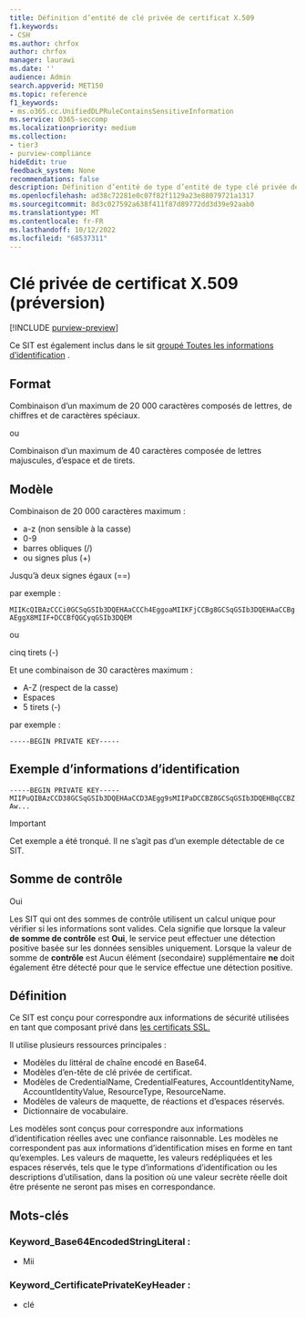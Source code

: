 ```yaml
---
title: Définition d’entité de clé privée de certificat X.509
f1.keywords:
- CSH
ms.author: chrfox
author: chrfox
manager: laurawi
ms.date: ''
audience: Admin
search.appverid: MET150
ms.topic: reference
f1_keywords:
- ms.o365.cc.UnifiedDLPRuleContainsSensitiveInformation
ms.service: O365-seccomp
ms.localizationpriority: medium
ms.collection:
- tier3
- purview-compliance
hideEdit: true
feedback_system: None
recommendations: false
description: Définition d’entité de type d’entité de type clé privée de certificat X.509.
ms.openlocfilehash: ad38c72281e0c07f82f1129a23e88079721a1317
ms.sourcegitcommit: 8d3c027592a638f411f87d89772dd3d39e92aab0
ms.translationtype: MT
ms.contentlocale: fr-FR
ms.lasthandoff: 10/12/2022
ms.locfileid: "68537311"
---
```

# <a name="x509-certificate-private-key-preview"></a>Clé privée de certificat X.509 (préversion)

[!INCLUDE [purview-preview](../includes/purview-preview.md)]

Ce SIT est également inclus dans le sit [groupé Toutes les informations d’identification](sit-defn-all-creds.md) .

 ## <a name="format"></a>Format

Combinaison d’un maximum de 20 000 caractères composés de lettres, de chiffres et de caractères spéciaux.

ou

Combinaison d’un maximum de 40 caractères composée de lettres majuscules, d’espace et de tirets.

## <a name="pattern"></a>Modèle

Combinaison de 20 000 caractères maximum :
 
- a-z (non sensible à la casse)
- 0-9
- barres obliques (/)
- ou signes plus (+)

Jusqu’à deux signes égaux (==)

par exemple :

`MIIKcQIBAzCCCi0GCSqGSIb3DQEHAaCCCh4EggoaMIIKFjCCBg8GCSqGSIb3DQEHAaCCBgAEggX8MIIF+DCCBfQGCyqGSIb3DQEM`

ou

cinq tirets (-)

Et une combinaison de 30 caractères maximum :

- A-Z (respect de la casse) 
- Espaces
- 5 tirets (-)

par exemple :

`-----BEGIN PRIVATE KEY-----`


## <a name="credential-example"></a>Exemple d’informations d’identification 

`-----BEGIN PRIVATE KEY----- MIIPuQIBAzCCD38GCSqGSIb3DQEHAaCCD3AEgg9sMIIPaDCCBZ8GCSqGSIb3DQEHBqCCBZAw...`

> [!IMPORTANT]
> Cet exemple a été tronqué. Il ne s’agit pas d’un exemple détectable de ce SIT.

## <a name="checksum"></a>Somme de contrôle

Oui

Les SIT qui ont des sommes de contrôle utilisent un calcul unique pour vérifier si les informations sont valides. Cela signifie que lorsque la valeur **de somme de contrôle** est **Oui**, le service peut effectuer une détection positive basée sur les données sensibles uniquement. Lorsque la valeur de somme de **contrôle** est Aucun élément (secondaire) supplémentaire **ne** doit également être détecté pour que le service effectue une détection positive.

## <a name="definition"></a>Définition

Ce SIT est conçu pour correspondre aux informations de sécurité utilisées en tant que composant privé dans [les certificats SSL.](/azure/key-vault/certificate-scenarios) 

Il utilise plusieurs ressources principales :

- Modèles du littéral de chaîne encodé en Base64.
- Modèles d’en-tête de clé privée de certificat.
- Modèles de CredentialName, CredentialFeatures, AccountIdentityName, AccountIdentityValue, ResourceType, ResourceName.
- Modèles de valeurs de maquette, de réactions et d’espaces réservés.
- Dictionnaire de vocabulaire.

Les modèles sont conçus pour correspondre aux informations d’identification réelles avec une confiance raisonnable. Les modèles ne correspondent pas aux informations d’identification mises en forme en tant qu’exemples. Les valeurs de maquette, les valeurs redépliquées et les espaces réservés, tels que le type d’informations d’identification ou les descriptions d’utilisation, dans la position où une valeur secrète réelle doit être présente ne seront pas mises en correspondance.

## <a name="keywords"></a>Mots-clés

### <a name="keyword_base64encodedstringliteral"></a>Keyword_Base64EncodedStringLiteral :

- Mii

### <a name="keyword_certificateprivatekeyheader"></a>Keyword_CertificatePrivateKeyHeader :

- clé
